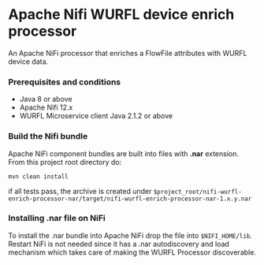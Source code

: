 # Apache Nifi WURFL device enrich processor
An Apache NiFi processor that enriches a FlowFile attributes with WURFL device data.

### Prerequisites and conditions

- Java 8 or above
- Apache Nifi 12.x
- WURFL Microservice client Java 2.1.2 or above

### Build the Nifi bundle

Apache NiFi component bundles are built into files with **.nar** extension. 
From this project root directory do:

`mvn clean install`

if all tests pass, the archive is created under `$project_root/nifi-wurfl-enrich-processor-nar/target/nifi-wurfl-enrich-processor-nar-1.x.y.nar` 

### Installing .nar file on NiFi

To install the .nar bundle into Apache NiFi drop the file into `$NIFI_HOME/lib`.
Restart NiFi is not needed since it has a .nar autodiscovery and load mechanism
which takes care of making the WURFL Processor discoverable.